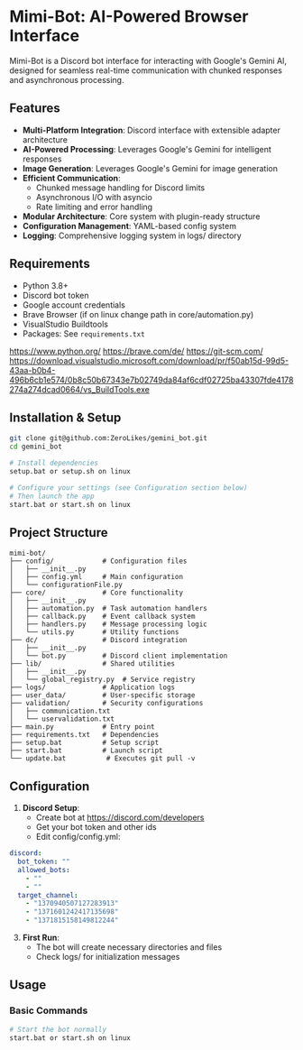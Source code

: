 # Mimi-Bot: AI-Powered Browser Interface

Mimi-Bot is a Discord bot interface for interacting with Google's Gemini AI, designed for seamless real-time communication with chunked responses and asynchronous processing.

## Features

- **Multi-Platform Integration**: Discord interface with extensible adapter architecture
- **AI-Powered Processing**: Leverages Google's Gemini for intelligent responses
- **Image Generation**: Leverages Google's Gemini for image generation
- **Efficient Communication**:
  - Chunked message handling for Discord limits
  - Asynchronous I/O with asyncio
  - Rate limiting and error handling
- **Modular Architecture**: Core system with plugin-ready structure
- **Configuration Management**: YAML-based config system
- **Logging**: Comprehensive logging system in logs/ directory

## Requirements

- Python 3.8+
- Discord bot token
- Google account credentials
- Brave Browser (if on linux change path in core/automation.py)
- VisualStudio Buildtools
- Packages: See `requirements.txt`

https://www.python.org/
https://brave.com/de/
https://git-scm.com/
https://download.visualstudio.microsoft.com/download/pr/f50ab15d-99d5-43aa-b0b4-496b6cb1e574/0b8c50b67343e7b02749da84af6cdf02725ba43307fde4178274a274dcad0664/vs_BuildTools.exe


## Installation & Setup

```bash
git clone git@github.com:ZeroLikes/gemini_bot.git
cd gemini_bot

# Install dependencies
setup.bat or setup.sh on linux

# Configure your settings (see Configuration section below)
# Then launch the app
start.bat or start.sh on linux
```

## Project Structure

```
mimi-bot/
├── config/            # Configuration files
│   ├── __init__.py
│   ├── config.yml     # Main configuration
│   └── configurationFile.py
├── core/              # Core functionality
│   ├── __init__.py
│   ├── automation.py  # Task automation handlers
│   ├── callback.py    # Event callback system
│   ├── handlers.py    # Message processing logic
│   └── utils.py       # Utility functions
├── dc/                # Discord integration
│   ├── __init__.py
│   └── bot.py         # Discord client implementation
├── lib/               # Shared utilities
│   ├── __init__.py
│   └── global_registry.py  # Service registry
├── logs/              # Application logs
├── user_data/         # User-specific storage
├── validation/        # Security configurations
│   ├── communication.txt
│   └── uservalidation.txt
├── main.py            # Entry point
├── requirements.txt   # Dependencies
├── setup.bat          # Setup script
├── start.bat          # Launch script
└── update.bat          # Executes git pull -v
```

## Configuration

1. **Discord Setup**:
   - Create bot at https://discord.com/developers
   - Get your bot token and other ids
   - Edit config/config.yml:
```yaml
discord:
  bot_token: ""
  allowed_bots:
    - ""
    - ""
  target_channel:
    - "1370940507127283913"
    - "1371601242417135698"
    - "1371815158149812244"

```


3. **First Run**:
   - The bot will create necessary directories and files
   - Check logs/ for initialization messages

## Usage

### Basic Commands
```bash
# Start the bot normally
start.bat or start.sh on linux
```